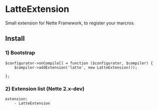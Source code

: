 # LatteExtension

Small extension for Nette Framework, to register your marcros.

## Install

### 1) Bootstrap

    $configurator->onCompile[] = function ($configurator, $compiler) {
        $compiler->addExtension('latte', new LatteExtension());

    };

### 2) Extension list (Nette 2.x-dev)

    extension:
        - LatteExtension